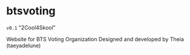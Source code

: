 # btsvoting
`v0.1` "2Cool4Skool"

Website for BTS Voting Organization
Designed and developed by Theia (taeyadelune)